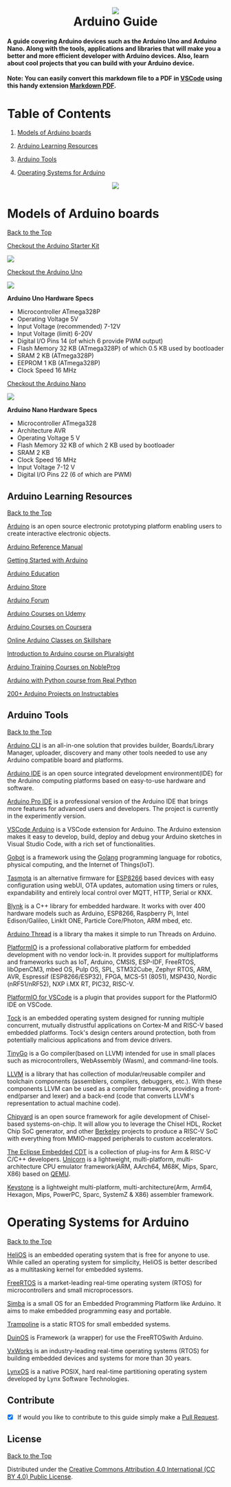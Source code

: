 <h1 align="center">
 <img src="https://user-images.githubusercontent.com/45159366/104068298-878e9480-51b9-11eb-8ce3-3aecaddb6015.png">
  <br />
  Arduino Guide
</h1>

#### A guide covering Arduino devices such as the Arduino Uno and Arduino Nano. Along with the tools, applications and libraries that will make you a better and more efficient developer with Arduino devices. Also, learn about cool projects that you can build with your Arduino device.

**Note: You can easily convert this markdown file to a PDF in [VSCode](https://code.visualstudio.com/) using this handy extension [Markdown PDF](https://marketplace.visualstudio.com/items?itemName=yzane.markdown-pdf).**

# Table of Contents

1. [Models of Arduino boards](https://github.com/mikeroyal/Arduino-Guide/blob/main/README.md#models-of-arduino-boards)

2. [Arduino Learning Resources](https://github.com/mikeroyal/Arduino-Guide/blob/main/README.md#arduino-learning-resources)

3. [Arduino Tools](https://github.com/mikeroyal/Arduino-Guide/blob/main/README.md#arduino-tools)

4. [Operating Systems for Arduino](https://github.com/mikeroyal/Arduino-Guide/blob/main/README.md#operating-systems-for-arduino)


<p align="center">
 <img src="https://user-images.githubusercontent.com/45159366/111917911-9dcd9200-8a3f-11eb-8463-9c21514b4792.png">
</p>

# Models of Arduino boards

[Back to the Top](https://github.com/mikeroyal/arduino-Guide/blob/main/README.md#table-of-contents)

[Checkout the Arduino Starter Kit](https://store.arduino.cc/usa/arduino-starter-kit)

<img src="https://user-images.githubusercontent.com/45159366/104068309-8a898500-51b9-11eb-9265-beb5a28e649b.jpg">



[Checkout the Arduino Uno](https://store.arduino.cc/usa/arduino-uno-rev3)

<img src="https://user-images.githubusercontent.com/45159366/104068324-8eb5a280-51b9-11eb-942c-390f5b29b259.jpg">


**Arduino Uno Hardware Specs**

 - Microcontroller	ATmega328P
 - Operating Voltage	5V
 - Input Voltage (recommended)	7-12V
 - Input Voltage (limit)	6-20V
 - Digital I/O Pins	14 (of which 6 provide PWM output)
 - Flash Memory	32 KB (ATmega328P) of which 0.5 KB used by bootloader
 - SRAM	2 KB (ATmega328P)
 - EEPROM	1 KB (ATmega328P)
 - Clock Speed	16 MHz
 
 
 [Checkout the Arduino Nano](https://store.arduino.cc/usa/arduino-nano)
 
<img src="https://user-images.githubusercontent.com/45159366/104068320-8d847580-51b9-11eb-960d-8faa3ef525fc.jpg">


**Arduino Nano Hardware Specs**

 - Microcontroller	ATmega328
 - Architecture	AVR
 - Operating Voltage	5 V
 - Flash Memory	32 KB of which 2 KB used by bootloader
 - SRAM	2 KB
 - Clock Speed	16 MHz
 - Input Voltage	7-12 V
 - Digital I/O Pins	22 (6 of which are PWM)
 
 
## Arduino Learning Resources

[Back to the Top](https://github.com/mikeroyal/arduino-Guide/blob/main/README.md#table-of-contents)
 
[Arduino](https://www.arduino.cc/) is an open source electronic prototyping platform enabling users to create interactive electronic objects.
 
[Arduino Reference Manual](https://www.arduino.cc/reference/)
 
[Getting Started with Arduino](https://create.arduino.cc/getting-started)
 
[Arduino Education](https://www.arduino.cc/education)
 
[Arduino Store](https://store.arduino.cc/)
 
[Arduino Forum](https://forum.arduino.cc/)
 
[Arduino Courses on Udemy](https://www.udemy.com/topic/arduino/)
 
[Arduino Courses on Coursera](https://www.coursera.org/courses?query=arduino)
 
[Online Arduino Classes on Skillshare](https://www.skillshare.com/browse/arduino)
 
[Introduction to Arduino course on Pluralsight](https://www.pluralsight.com/courses/arduino-introduction)
 
[Arduino Training Courses on NobleProg](https://www.nobleprog.com/arduino-training)
 
[Arduino with Python course from Real Python](https://realpython.com/arduino-python/)

[200+ Arduino Projects on Instructables](https://www.instructables.com/Arduino-42/)


## Arduino Tools

[Back to the Top](https://github.com/mikeroyal/arduino-Guide/blob/main/README.md#table-of-contents)
 
[Arduino CLI](https://github.com/arduino/arduino-cli) is an all-in-one solution that provides builder, Boards/Library Manager, uploader, discovery and many other tools needed to use any Arduino compatible board and platforms.
 
[Arduino IDE](https://www.arduino.cc/en/software) is an open source integrated development environment(IDE) for the Arduino computing platforms based on easy-to-use hardware and software.
 
[Arduino Pro IDE](https://github.com/arduino/arduino-pro-ide) is a professional version of the Arduino IDE that brings more features for advanced users and developers. The project is currently in the experimently version.

[VSCode Arduino](https://github.com/Microsoft/vscode-arduino) is a VSCode extension for Arduino.  The Arduino extension makes it easy to develop, build, deploy and debug your Arduino sketches in Visual Studio Code, with a rich set of functionalities. 
 
[Gobot](https://gobot.io/) is a framework using the [Golang](https://golang.org/)  programming language for robotics, physical computing, and the Internet of Things(IoT).
 
[Tasmota](https://tasmota.github.io/docs) is an alternative firmware for [ESP8266](https://en.wikipedia.org/wiki/ESP8266) based devices with easy configuration using webUI, OTA updates, automation using timers or rules, expandability and entirely local control over MQTT, HTTP, Serial or KNX.
 
[Blynk](https://www.blynk.cc/) is a C++ library for embedded hardware. It works with over 400 hardware models such as Arduino, ESP8266, Raspberry Pi, Intel Edison/Galileo, LinkIt ONE, Particle Core/Photon, ARM mbed, etc.
 
[Arduino Thread](https://github.com/ivanseidel/ArduinoThread) is a library tha makes it simple to run Threads on Arduino.
 
[PlatformIO](https://platformio.org/) is a professional collaborative platform for embedded development with no vendor lock-in. It provides support for multiplatforms and frameworks such as IoT, Arduino, CMSIS, ESP-IDF, FreeRTOS, libOpenCM3, mbed OS, Pulp OS, SPL, STM32Cube, Zephyr RTOS, ARM, AVR, Espressif (ESP8266/ESP32), FPGA, MCS-51 (8051), MSP430, Nordic (nRF51/nRF52), NXP i.MX RT, PIC32, RISC-V.

[PlatformIO for VSCode](https://marketplace.visualstudio.com/items?itemName=platformio.platformio-ide) is a plugin that provides support for the PlatformIO IDE on VSCode.
 
[Tock](https://www.tockos.org/) is an embedded operating system designed for running multiple concurrent, mutually distrustful applications on Cortex-M and RISC-V based embedded platforms. Tock's design centers around protection, both from potentially malicious applications and from device drivers. 

[TinyGo](https://tinygo.org/) is a Go compiler(based on LLVM) intended for use in small places such as microcontrollers, WebAssembly (Wasm), and command-line tools.

[LLVM](https://github.com/llvm/) is a library that has collection of modular/reusable compiler and toolchain  components (assemblers, compilers, debuggers, etc.). With these components LLVM can be used as a compiler framework, providing a front-end(parser and lexer) and a back-end (code that converts LLVM's representation to actual machine code).

[Chipyard](https://chipyard.readthedocs.io/en/latest/) is an open source framework for agile development of Chisel-based systems-on-chip. It will allow you to leverage the Chisel HDL, Rocket Chip SoC generator, and other [Berkeley](https://berkeley.edu/) projects to produce a RISC-V SoC with everything from MMIO-mapped peripherals to custom accelerators.

[The Eclipse Embedded CDT](https://github.com/eclipse-embed-cdt/eclipse-plugins) is a collection of plug-ins for Arm & RISC-V C/C++ developers.
[Unicorn](https://github.com/unicorn-engine/unicorn) is a lightweight, multi-platform, multi-architecture CPU emulator framework(ARM, AArch64, M68K, Mips, Sparc, X86) based on [QEMU](https://www.qemu.org/).

[Keystone](https://github.com/keystone-engine/keystone) is a lightweight multi-platform, multi-architecture(Arm, Arm64, Hexagon, Mips, PowerPC, Sparc, SystemZ & X86) assembler framework.


# Operating Systems for Arduino

[Back to the Top](https://github.com/mikeroyal/arduino-Guide/blob/main/README.md#table-of-contents)

[HeliOS](https://www.arduino.cc/reference/en/libraries/helios/) is an embedded operating system that is free for anyone to use. While called an operating system for simplicity, HeliOS is better described as a multitasking kernel for embedded systems.

[FreeRTOS](https://freertos.org/) is a market-leading real-time operating system (RTOS) for microcontrollers and small microprocessors.

[Simba](https://simba-os.readthedocs.io/en/latest/getting-started.html) is a small OS for an Embedded Programming Platform like Arduino. It aims to make embedded programming easy and portable.

[Trampoline](https://github.com/TrampolineRTOS/) is a static RTOS for small embedded systems.

[DuinOS](https://github.com/DuinOS/DuinOS) is Framework (a wrapper) for use the FreeRTOSwith Arduino.

[VxWorks](https://www.windriver.com/products/vxworks) is an industry-leading real-time operating systems (RTOS) for building embedded devices and systems for more than 30 years.

[LynxOS](https://www.lynx.com/products/lynxos-posix-real-time-operating-system-rtos) is a native POSIX, hard real-time partitioning operating system developed by Lynx Software Technologies.

## Contribute

- [x] If would you like to contribute to this guide simply make a [Pull Request](https://github.com/mikeroyal/Arduino-Guide/pulls).


## License
[Back to the Top](https://github.com/mikeroyal/Arduino-Guide/blob/master/README.md#table-of-contents)

Distributed under the [Creative Commons Attribution 4.0 International (CC BY 4.0) Public License](https://creativecommons.org/licenses/by/4.0/).
